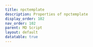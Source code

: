 ```yaml
---
title: npctemplate
description: Properties of npctemplate
display_order: 102
nav_order: 102
parent: MD Script
layout: default
datatable: true
---
```



